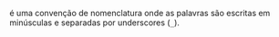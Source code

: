 é uma convenção de nomenclatura onde as palavras são escritas em minúsculas e separadas por underscores (`_`).